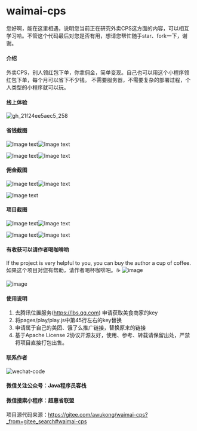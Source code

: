 # waimai-cps
您好啊，能在这里相遇，说明您当前正在研究外卖CPS这方面的内容，可以相互学习哈。不管这个代码最后对您是否有用，想请您帮忙随手star、fork一下，谢谢。
#### 介绍
外卖CPS，别人领红包下单，你拿佣金，简单变现。自己也可以用这个小程序领红包下单，每个月可以省下不少钱。
不需要服务器，不需要复杂的部署过程，个人类型的小程序就可以玩。

#### 线上体验
![gh_21f24ee5aec5_258](https://user-images.githubusercontent.com/55384355/124375402-98d1dd00-dcd4-11eb-93b8-1cb24080cb77.jpg)


#### 省钱截图
![Image text](https://img-blog.csdnimg.cn/20210605225719688.png)![Image text](https://img-blog.csdnimg.cn/20210605225802128.png)

![Image text](https://img-blog.csdnimg.cn/20210605225933225.png)![Image text](https://img-blog.csdnimg.cn/20210605230013173.png)

#### 佣金截图
![Image text](https://img-blog.csdnimg.cn/20210605230239366.png)![Image text](https://img-blog.csdnimg.cn/20210605230318618.png)

![Image text](https://img-blog.csdnimg.cn/20210605230333347.png)


#### 项目截图

![Image text](https://img-blog.csdnimg.cn/20210605223034228.png)![Image text](https://img-blog.csdnimg.cn/20210605223311779.png)

![Image text](https://img-blog.csdnimg.cn/20210605223559673.png)![Image text](https://img-blog.csdnimg.cn/20210605223705194.png)

#### 有收获可以请作者喝咖啡哟
If the project is very helpful to you, you can buy the author a cup of coffee. 如果这个项目对您有帮助，请作者喝杯咖啡吧。☕
![image](https://user-images.githubusercontent.com/55384355/124375892-e94a3a00-dcd6-11eb-9549-606da51b6e6c.png)

![image](https://user-images.githubusercontent.com/55384355/124375895-ed765780-dcd6-11eb-9158-67a6923194b4.png)


#### 使用说明

1.  去腾讯位置服务(https://lbs.qq.com)
申请获取美食商家的key
2.  将pages/play/play.js中第45行左右的key替换
3.  申请属于自己的美团、饿了么推广链接，替换原来的链接  
4.  基于Apache License 2协议开源友好，使用、参考、转载请保留出处，严禁将项目直接打包出售。



#### 联系作者

![wechat-code](https://user-images.githubusercontent.com/55384355/124375379-75a72d80-dcd4-11eb-909a-92bccedf6f96.jpg)

#### 微信关注公众号：Java程序员客栈

#### 微信搜索小程序：超惠省联盟

项目源代码来源：https://gitee.com/awukong/waimai-cps?_from=gitee_search#waimai-cps
